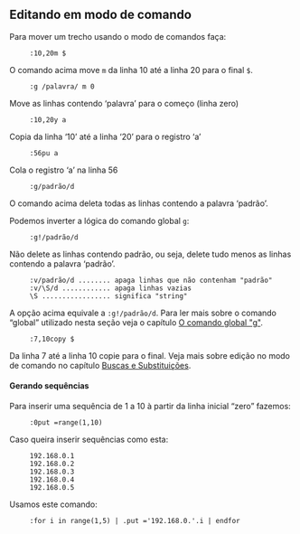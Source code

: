 Editando em modo de comando
---------------------------

Para mover um trecho usando o modo de comandos faça:

         :10,20m $

O comando acima move `m` da linha 10 até a linha 20 para o
final `$`.

         :g /palavra/ m 0

Move as linhas contendo ‘palavra’ para o começo (linha zero)

         :10,20y a

Copia da linha ‘10’ até a linha ‘20’ para o registro ‘a’

         :56pu a

Cola o registro ‘a’ na linha 56

         :g/padrão/d

O comando acima deleta todas as linhas contendo a palavra ‘padrão’.

Podemos inverter a lógica do comando global `g`:

         :g!/padrão/d

Não delete as linhas contendo padrão, ou seja, delete tudo menos as
linhas contendo a palavra ‘padrão’.

         :v/padrão/d ........ apaga linhas que não contenham "padrão"
         :v/\S/d ............ apaga linhas vazias
         \S ................. significa "string"

A opção acima equivale a `:g!/padrão/d`. Para ler mais sobre o comando
“global” utilizado nesta seção veja o capítulo [O comando global "g"](capitulo_6/o_comando_global_g.md).


         :7,10copy $

Da linha 7 até a linha 10 copie para o final. Veja mais sobre edição no
modo de comando no capítulo [Buscas e Substituições](capitulo_6/buscas_e_substituicoes.md).

#### Gerando sequências

Para inserir uma sequência de 1 a 10 à partir da linha inicial “zero”
fazemos:

         :0put =range(1,10)

Caso queira inserir sequências como esta:

         192.168.0.1
         192.168.0.2
         192.168.0.3
         192.168.0.4
         192.168.0.5

Usamos este comando:

         :for i in range(1,5) | .put ='192.168.0.'.i | endfor



